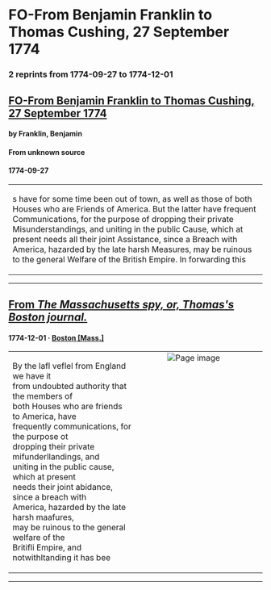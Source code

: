 
# FO-From Benjamin Franklin to Thomas Cushing, 27 September 1774

### 2 reprints from 1774-09-27 to 1774-12-01

## [FO-From Benjamin Franklin to Thomas Cushing, 27 September 1774](https://founders.archives.gov/documents/Franklin/01-21-02-0166)

#### by Franklin, Benjamin

#### From unknown source

#### 1774-09-27

<table style="width: 100%;"><tr><td style="width: 50%">

s have for some time been out of town, as well as those of both Houses who are Friends of America. But the latter have frequent Communications, for the purpose of dropping their private Misunderstandings, and uniting in the public Cause, which at present needs all their joint Assistance, since a Breach with America, hazarded by the late harsh Measures, may be ruinous to the general Welfare of the British Empire. In forwarding this
</td></tr></table>

---

## [From _The Massachusetts spy, or, Thomas's Boston journal._](https://chroniclingamerica.loc.gov/lccn/sn83021194/1774-12-01/ed-1/seq-3)

#### 1774-12-01 &middot; [Boston [Mass.]](http://dbpedia.org/resource/Boston)

<table style="width: 100%;"><tr><td style="width: 50%">

  
By the lafl veflel from England we have it  
from undoubted authority that the members of  
both Houses who are friends to America, have  
frequently communications, for the purpose ot  
dropping their private mifunderllandings, and  
uniting in the public cause, which at present  
needs their joint abidance, since a breach with  
America, hazarded by the late harsh maafures,  
may be ruinous to the general welfare of the  
Britifli Empire, and notwithltanding it has bee
</td><td style="width: 50%; max-height: 75%; margin: auto; display: block;">
<img alt="Page image" src="https://chroniclingamerica.loc.gov/iiif/2/mb_artemis_ver01%2Fdata%2Fsn83021194%2F00517172169%2F1774120101%2F0671.jp2/pct:7.769170,41.923495,21.034018,7.026402/!600,600/0/default.jpg"/>
</td>
</tr></table>

---

